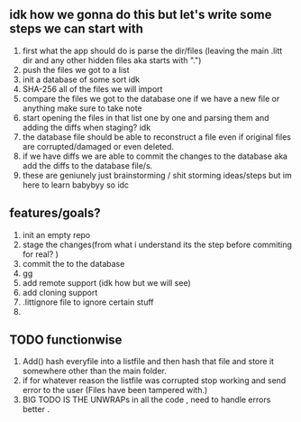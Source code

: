 ## idk how we gonna do this but let's write some steps we can start with
1. first what the app should do is parse the dir/files (leaving the main .litt dir and any other hidden files aka starts with ".")
2. push the files we got to a list
3. init a database of some sort idk
4. SHA-256 all of the files we will import  
5. compare the files we got to the database one if we have a new file or anything make sure to take note
6. start opening the files in that list one by one and parsing them and adding the diffs when staging? idk
7. the database file should be able to reconstruct a file even if original files are corrupted/damaged or even deleted.
8. if we have diffs we are able to commit the changes to the database aka add the diffs to the database file/s.
9. these are geniunely just brainstorming / shit storming ideas/steps but im here to learn babybyy so idc 
    



## features/goals?
1. init an empty repo
2. stage the changes(from what i understand its the step before commiting for real? )
3. commit the to the database 
4. gg 
5. add remote support (idk how but we will see)
6. add cloning support
7. .littignore file to ignore certain stuff 
8. 

## TODO functionwise
1. Add() hash everyfile into a listfile and then hash that file and store it somewhere other than the main folder.
2. if for whatever reason the listfile was corrupted stop working and send error to the user (Files have been tampered with.)
3. BIG TODO IS THE UNWRAPs in all the code , need to handle errors better .